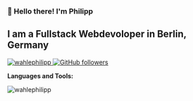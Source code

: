 ###  :wave: Hello there! I'm Philipp
## I am a Fullstack Webdevoloper in Berlin, Germany

<p align="left">
  <a href="">
    <img src="https://komarev.com/ghpvc/?username=wahlephilipp&label=Profile%20views&color=0e75b6&style=flat" alt="wahlephilipp" />
  </a>
  <a href="https://github.com/fudra?tab=followers">
    <img alt="GitHub followers" src="https://img.shields.io/github/followers/wahlephilipp?color=green&logo=github">
  </a>
</p>


**Languages and Tools:** 

<img src="https://github-readme-stats.vercel.app/api/top-langs?username=wahlephilipp&show_icons=true&locale=en&layout=compact" alt="wahlephilipp" align="left" />
